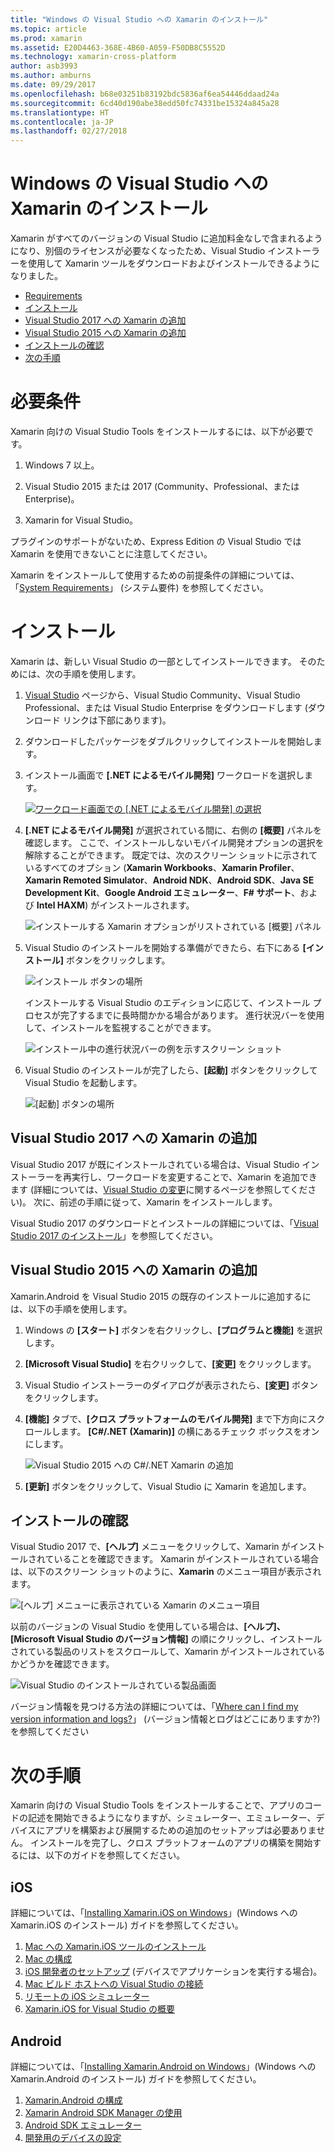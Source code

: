 ```yaml
---
title: "Windows の Visual Studio への Xamarin のインストール"
ms.topic: article
ms.prod: xamarin
ms.assetid: E20D4463-368E-4B60-A059-F50DB8C5552D
ms.technology: xamarin-cross-platform
author: asb3993
ms.author: amburns
ms.date: 09/29/2017
ms.openlocfilehash: b68e03251b83192bdc5836af6ea54446ddaad24a
ms.sourcegitcommit: 6cd40d190abe38edd50fc74331be15324a845a28
ms.translationtype: HT
ms.contentlocale: ja-JP
ms.lasthandoff: 02/27/2018
---
```

# <a name="installing-xamarin-in-visual-studio-on-windows"></a>Windows の Visual Studio への Xamarin のインストール

Xamarin がすべてのバージョンの Visual Studio に追加料金なしで含まれるようになり、別個のライセンスが必要なくなったため、Visual Studio インストーラーを使用して Xamarin ツールをダウンロードおよびインストールできるようになりました。

-   [Requirements](#requirements)
-   [インストール](#installation)
-   [Visual Studio 2017 への Xamarin の追加](#vs2017)
-   [Visual Studio 2015 への Xamarin の追加](#vs2015)
-   [インストールの確認](#verifying)
-   [次の手順](#nextsteps)


<a name="requirements" />

# <a name="requirements"></a>必要条件

Xamarin 向けの Visual Studio Tools をインストールするには、以下が必要です。

1. Windows 7 以上。

2. Visual Studio 2015 または 2017 (Community、Professional、または Enterprise)。

3. Xamarin for Visual Studio。

プラグインのサポートがないため、Express Edition の Visual Studio では Xamarin を使用できないことに注意してください。

Xamarin をインストールして使用するための前提条件の詳細については、「[System Requirements](~/cross-platform/get-started/requirements.md)」 (システム要件) を参照してください。


<a name="installation" />

# <a name="installation"></a>インストール

Xamarin は、新しい Visual Studio の一部としてインストールできます。
そのためには、次の手順を使用します。

1. [Visual Studio](https://www.visualstudio.com/vs/) ページから、Visual Studio Community、Visual Studio Professional、または Visual Studio Enterprise をダウンロードします (ダウンロード リンクは下部にあります)。

2. ダウンロードしたパッケージをダブルクリックしてインストールを開始します。

3. インストール画面で **[.NET によるモバイル開発]** ワークロードを選択します。 

    [![ワークロード画面での [.NET によるモバイル開発] の選択](windows-images/01-mobile-dev-workload-sml.png)](windows-images/01-mobile-dev-workload.png)

4. **[.NET によるモバイル開発]** が選択されている間に、右側の **[概要]** パネルを確認します。 ここで、インストールしないモバイル開発オプションの選択を解除することができます。 既定では、次のスクリーン ショットに示されているすべてのオプション (**Xamarin Workbooks**、**Xamarin Profiler**、**Xamarin Remoted Simulator**、**Android NDK**、**Android SDK**、**Java SE Development Kit**、**Google Android エミュレーター**、**F# サポート**、および **Intel HAXM**) がインストールされます。

    ![インストールする Xamarin オプションがリストされている [概要] パネル](windows-images/02-summary.png)

5. Visual Studio のインストールを開始する準備ができたら、右下にある **[インストール]** ボタンをクリックします。

    ![インストール ボタンの場所](windows-images/03-click-install.png)

   インストールする Visual Studio のエディションに応じて、インストール プロセスが完了するまでに長時間かかる場合があります。 進行状況バーを使用して、インストールを監視することができます。

    ![インストール中の進行状況バーの例を示すスクリーン ショット](windows-images/04-progress-bars.png)

6. Visual Studio のインストールが完了したら、**[起動]** ボタンをクリックして Visual Studio を起動します。

    ![[起動] ボタンの場所](windows-images/05-launch.png)


<a name="vs2017" />

## <a name="adding-xamarin-to-visual-studio-2017"></a>Visual Studio 2017 への Xamarin の追加

Visual Studio 2017 が既にインストールされている場合は、Visual Studio インストーラーを再実行し、ワークロードを変更することで、Xamarin を追加できます (詳細については、[Visual Studio の変更](https://docs.microsoft.com/visualstudio/install/modify-visual-studio)に関するページを参照してください)。 次に、前述の手順に従って、Xamarin をインストールします。

Visual Studio 2017 のダウンロードとインストールの詳細については、「[Visual Studio 2017 のインストール](https://docs.microsoft.com/visualstudio/install/install-visual-studio)」を参照してください。


<a name="vs2015" />

## <a name="adding-xamarin-to-visual-studio-2015"></a>Visual Studio 2015 への Xamarin の追加

Xamarin.Android を Visual Studio 2015 の既存のインストールに追加するには、以下の手順を使用します。

1. Windows の **[スタート]** ボタンを右クリックし、**[プログラムと機能]** を選択します。

2. **[Microsoft Visual Studio]** を右クリックして、**[変更]** をクリックします。

3. Visual Studio インストーラーのダイアログが表示されたら、**[変更]** ボタンをクリックします。

4. **[機能]** タブで、**[クロス プラットフォームのモバイル開発]** まで下方向にスクロールします。 **[C#/.NET (Xamarin)]** の横にあるチェック ボックスをオンにします。

    ![Visual Studio 2015 への C#/.NET Xamarin の追加](windows-images/06-add-xamarin.png)

5. **[更新]** ボタンをクリックして、Visual Studio に Xamarin を追加します。


<a name="verifying" />

## <a name="verifying-installation"></a>インストールの確認

Visual Studio 2017 で、**[ヘルプ]** メニューをクリックして、Xamarin がインストールされていることを確認できます。 Xamarin がインストールされている場合は、以下のスクリーン ショットのように、**Xamarin** のメニュー項目が表示されます。

![[ヘルプ] メニューに表示されている Xamarin のメニュー項目](windows-images/12-xamarin-menu-item.png)

以前のバージョンの Visual Studio を使用している場合は、**[ヘルプ]、[Microsoft Visual Studio のバージョン情報]** の順にクリックし、インストールされている製品のリストをスクロールして、Xamarin がインストールされているかどうかを確認できます。

![Visual Studio のインストールされている製品画面](windows-images/13-xamarin-is-installed.png)

バージョン情報を見つける方法の詳細については、「[Where can I find my version information and logs?](~/cross-platform/troubleshooting/questions/version-logs.md)」 (バージョン情報とログはどこにありますか?) を参照してください

<a name="nextsteps" />

# <a name="next-steps"></a>次の手順

Xamarin 向けの Visual Studio Tools をインストールすることで、アプリのコードの記述を開始できるようになりますが、シミュレーター、エミュレーター、デバイスにアプリを構築および展開するための追加のセットアップは必要ありません。 インストールを完了し、クロス プラットフォームのアプリの構築を開始するには、以下のガイドを参照してください。

## <a name="ios"></a>iOS

詳細については、「[Installing Xamarin.iOS on Windows](~/ios/get-started/installation/windows/index.md)」(Windows への Xamarin.iOS のインストール) ガイドを参照してください。 

1. [Mac への Xamarin.iOS ツールのインストール](~/ios/get-started/installation/windows/index.md#installation)
2. [Mac の構成](~/ios/get-started/installation/windows/index.md#configuration)
3. [iOS 開発者のセットアップ](~/ios/get-started/installation/windows/index.md#developersetup) (デバイスでアプリケーションを実行する場合)。
4. [Mac ビルド ホストへの Visual Studio の接続](~/ios/get-started/installation/windows/index.md#connectingtomac)
5. [リモートの iOS シミュレーター](~/tools/ios-simulator.md)
6. [Xamarin.iOS for Visual Studio の概要](~/ios/get-started/installation/windows/introduction-to-xamarin-ios-for-visual-studio.md)

## <a name="android"></a>Android

詳細については、「[Installing Xamarin.Android on Windows](~/android/get-started/installation/windows.md)」(Windows への Xamarin.Android のインストール) ガイドを参照してください。

1. [Xamarin.Android の構成](~/android/get-started/installation/windows.md#configuration)
2. [Xamarin Android SDK Manager の使用](~/android/get-started/installation/android-sdk.md?ide=vs)
3. [Android SDK エミュレーター](~/android/get-started/installation/android-emulator/index.md)
4. [開発用のデバイスの設定](~/android/get-started/installation/set-up-device-for-development.md)

